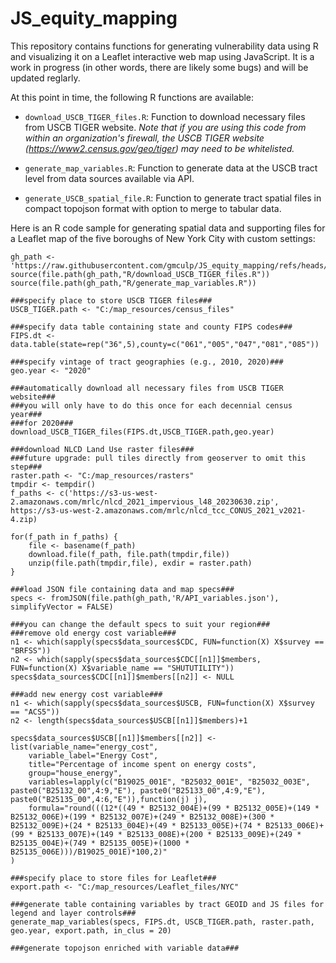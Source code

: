 # JS_equity_mapping
This repository contains functions for generating vulnerability data using R and visualizing it on a Leaflet interactive web map using JavaScript.  It is a work in progress (in other words, there are likely some bugs) and will be updated reglarly. 

At this point in time, the following R functions are available:

* ```download_USCB_TIGER_files.R```: Function to download necessary files from USCB TIGER website. *Note that if you are using this code from within an organization's firewall, the USCB TIGER website (https://www2.census.gov/geo/tiger) may need to be whitelisted.*
  
* ```generate_map_variables.R```: Function to generate data at the USCB tract level from data sources available via API.

* ```generate_USCB_spatial_file.R```: Function to generate tract spatial files in compact topojson format with option to merge to tabular data.


          
Here is an R code sample for generating spatial data and supporting files for a Leaflet map of the five boroughs of New York City with custom settings:
```
gh_path <- 'https://raw.githubusercontent.com/gmculp/JS_equity_mapping/refs/heads/main'
source(file.path(gh_path,"R/download_USCB_TIGER_files.R"))
source(file.path(gh_path,"R/generate_map_variables.R"))

###specify place to store USCB TIGER files###
USCB_TIGER.path <- "C:/map_resources/census_files"

###specify data table containing state and county FIPS codes###
FIPS.dt <- data.table(state=rep("36",5),county=c("061","005","047","081","085"))

###specify vintage of tract geographies (e.g., 2010, 2020)###
geo.year <- "2020"

###automatically download all necessary files from USCB TIGER website###
###you will only have to do this once for each decennial census year###
###for 2020###
download_USCB_TIGER_files(FIPS.dt,USCB_TIGER.path,geo.year)

###download NLCD Land Use raster files###
###future upgrade: pull tiles directly from geoserver to omit this step###
raster.path <- "C:/map_resources/rasters"
tmpdir <- tempdir()
f_paths <- c('https://s3-us-west-2.amazonaws.com/mrlc/nlcd_2021_impervious_l48_20230630.zip', https://s3-us-west-2.amazonaws.com/mrlc/nlcd_tcc_CONUS_2021_v2021-4.zip)

for(f_path in f_paths) {
	file <- basename(f_path)
	download.file(f_path, file.path(tmpdir,file))	
	unzip(file.path(tmpdir,file), exdir = raster.path)
}

###load JSON file containing data and map specs###
specs <- fromJSON(file.path(gh_path,'R/API_variables.json'), simplifyVector = FALSE)

###you can change the default specs to suit your region###
###remove old energy cost variable###
n1 <- which(sapply(specs$data_sources$CDC, FUN=function(X) X$survey == "BRFSS"))
n2 <- which(sapply(specs$data_sources$CDC[[n1]]$members, FUN=function(X) X$variable_name == "SHUTUTILITY"))
specs$data_sources$CDC[[n1]]$members[[n2]] <- NULL
	
###add new energy cost variable###
n1 <- which(sapply(specs$data_sources$USCB, FUN=function(X) X$survey == "ACS5"))
n2 <- length(specs$data_sources$USCB[[n1]]$members)+1
	
specs$data_sources$USCB[[n1]]$members[[n2]] <- 
list(variable_name="energy_cost", 
	variable_label="Energy Cost",
	title="Percentage of income spent on energy costs",
	group="house_energy",
	variables=lapply(c("B19025_001E", "B25032_001E", "B25032_003E", paste0("B25132_00",4:9,"E"), paste0("B25133_00",4:9,"E"), paste0("B25135_00",4:6,"E")),function(j) j),
	formula="round(((12*((49 * B25132_004E)+(99 * B25132_005E)+(149 * B25132_006E)+(199 * B25132_007E)+(249 * B25132_008E)+(300 * B25132_009E)+(24 * B25133_004E)+(49 * B25133_005E)+(74 * B25133_006E)+(99 * B25133_007E)+(149 * B25133_008E)+(200 * B25133_009E)+(249 * B25135_004E)+(749 * B25135_005E)+(1000 * B25135_006E)))/B19025_001E)*100,2)"
)

###specify place to store files for Leaflet###
export.path <- "C:/map_resources/Leaflet_files/NYC"

###generate table containing variables by tract GEOID and JS files for legend and layer controls###
generate_map_variables(specs, FIPS.dt, USCB_TIGER.path, raster.path, geo.year, export.path, in_clus = 20)

###generate topojson enriched with variable data###
